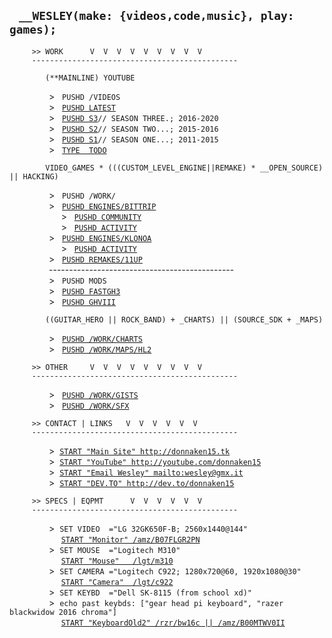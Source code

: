 ## &nbsp;&nbsp;&nbsp;`__WESLEY(make: {videos,code,music}, play: games);`
```
     >> WORK      V  V  V  V  V  V  V  V  V
     ----------------------------------------------
```
```
        (**MAINLINE) YOUTUBE
```
&nbsp;&nbsp;&nbsp;&nbsp;&nbsp;&nbsp;&nbsp;&nbsp;&nbsp;&nbsp;
&nbsp;&nbsp;&nbsp;&nbsp;  &gt;&nbsp;&nbsp;
`PUSHD /VIDEOS`<br/>
&nbsp;&nbsp;&nbsp;&nbsp;&nbsp;&nbsp;&nbsp;&nbsp;&nbsp;&nbsp;
&nbsp;&nbsp;&nbsp;&nbsp;  &gt;&nbsp;&nbsp;
[`PUSHD LATEST`](http://youtube.com/donnaken15/videos)<br/>
&nbsp;&nbsp;&nbsp;&nbsp;&nbsp;&nbsp;&nbsp;&nbsp;&nbsp;&nbsp;
&nbsp;&nbsp;&nbsp;&nbsp;  &gt;&nbsp;&nbsp;
[`PUSHD S3`](https://www.youtube.com/playlist?list=PLTWDLMN4U1FNkvRsqTbXt2t1XpZW-PpeC)`// SEASON THREE.; 2016-2020`<br/>
&nbsp;&nbsp;&nbsp;&nbsp;&nbsp;&nbsp;&nbsp;&nbsp;&nbsp;&nbsp;
&nbsp;&nbsp;&nbsp;&nbsp;  &gt;&nbsp;&nbsp;
[`PUSHD S2`](https://www.youtube.com/playlist?list=PLTWDLMN4U1FOTlzi6AarfSpQPohmaj7IC)`// SEASON TWO...; 2015-2016`<br/>
&nbsp;&nbsp;&nbsp;&nbsp;&nbsp;&nbsp;&nbsp;&nbsp;&nbsp;&nbsp;
&nbsp;&nbsp;&nbsp;&nbsp;  &gt;&nbsp;&nbsp;
[`PUSHD S1`](https://www.youtube.com/playlist?list=PLTWDLMN4U1FOm4e41cH3tvZSfA75xLB0v)`// SEASON ONE...; 2011-2015`<br/>
&nbsp;&nbsp;&nbsp;&nbsp;&nbsp;&nbsp;&nbsp;&nbsp;&nbsp;&nbsp;
&nbsp;&nbsp;&nbsp;&nbsp;  &gt;&nbsp;&nbsp;
[`TYPE  TODO`](https://github.com/users/donnaken15/projects/1)<br/>
```
        VIDEO_GAMES * (((CUSTOM_LEVEL_ENGINE||REMAKE) * __OPEN_SOURCE) || HACKING)
```
&nbsp;&nbsp;&nbsp;&nbsp;&nbsp;&nbsp;&nbsp;&nbsp;&nbsp;&nbsp;
&nbsp;&nbsp;&nbsp;&nbsp;  &gt;&nbsp;&nbsp;
`PUSHD /WORK/`<br/>
&nbsp;&nbsp;&nbsp;&nbsp;&nbsp;&nbsp;&nbsp;&nbsp;&nbsp;&nbsp;
&nbsp;&nbsp;&nbsp;&nbsp;  &gt;&nbsp;&nbsp;
[`PUSHD ENGINES/BITTRIP`](http://github.com/donnaken15/Bit.Trip_Editor)<br/>
&nbsp;&nbsp;&nbsp;&nbsp;&nbsp;&nbsp;&nbsp;&nbsp;&nbsp;&nbsp;&nbsp;
&nbsp;&nbsp;&nbsp;&nbsp;&nbsp;&nbsp;&nbsp;&nbsp;  &gt;&nbsp;&nbsp;
[`PUSHD COMMUNITY`](http://bittripeditor.boards.net)<br/>
&nbsp;&nbsp;&nbsp;&nbsp;&nbsp;&nbsp;&nbsp;&nbsp;&nbsp;&nbsp;&nbsp;
&nbsp;&nbsp;&nbsp;&nbsp;&nbsp;&nbsp;&nbsp;&nbsp;  &gt;&nbsp;&nbsp;
[`PUSHD ACTIVITY`](https://github.com/donnaken15/Bit.Trip_Editor/graphs/code-frequency)<br/>
&nbsp;&nbsp;&nbsp;&nbsp;&nbsp;&nbsp;&nbsp;&nbsp;&nbsp;&nbsp;
&nbsp;&nbsp;&nbsp;&nbsp;  &gt;&nbsp;&nbsp;
[`PUSHD ENGINES/KLONOA`](http://github.com/donnaken15/Cloneoa)<!--br/>
&nbsp;&nbsp;&nbsp;&nbsp;&nbsp;&nbsp;&nbsp;&nbsp;&nbsp;&nbsp;&nbsp;
&nbsp;&nbsp;&nbsp;&nbsp;&nbsp;&nbsp;&nbsp;&nbsp;  &gt;&nbsp;&nbsp;
[`PUSHD COMMUNITY`](http://klo.boards.net)<br/--><br/>
&nbsp;&nbsp;&nbsp;&nbsp;&nbsp;&nbsp;&nbsp;&nbsp;&nbsp;&nbsp;&nbsp;
&nbsp;&nbsp;&nbsp;&nbsp;&nbsp;&nbsp;&nbsp;&nbsp;  &gt;&nbsp;&nbsp;
[`PUSHD ACTIVITY`](https://github.com/donnaken15/Cloneoa/graphs/code-frequency)<br/>
&nbsp;&nbsp;&nbsp;&nbsp;&nbsp;&nbsp;&nbsp;&nbsp;&nbsp;&nbsp;
&nbsp;&nbsp;&nbsp;&nbsp;  &gt;&nbsp;&nbsp;
[`PUSHD REMAKES/11UP`](http://github.com/donnaken15/11UP)<br/>
&nbsp;&nbsp;&nbsp;&nbsp;&nbsp;&nbsp;&nbsp;&nbsp;&nbsp;&nbsp;&nbsp;&nbsp;&nbsp;
&nbsp;&nbsp;&#45;&#45;&#45;-------------------------------------------<br/>
&nbsp;&nbsp;&nbsp;&nbsp;&nbsp;&nbsp;&nbsp;&nbsp;&nbsp;&nbsp;
&nbsp;&nbsp;&nbsp;&nbsp;  &gt;&nbsp;&nbsp;
`PUSHD MODS`<br/>
&nbsp;&nbsp;&nbsp;&nbsp;&nbsp;&nbsp;&nbsp;&nbsp;&nbsp;&nbsp;
&nbsp;&nbsp;&nbsp;&nbsp;  &gt;&nbsp;&nbsp;
[`PUSHD FASTGH3`](http://github.com/donnaken15/FastGH3)<br/>
&nbsp;&nbsp;&nbsp;&nbsp;&nbsp;&nbsp;&nbsp;&nbsp;&nbsp;&nbsp;
&nbsp;&nbsp;&nbsp;&nbsp;  &gt;&nbsp;&nbsp;
[`PUSHD GHVIII`](http://donnaken15.itch.io/gh8)<br/>
<!--&nbsp;&nbsp;&nbsp;&nbsp;&nbsp;&nbsp;&nbsp;&nbsp;&nbsp;&nbsp;
&nbsp;&nbsp;&nbsp;&nbsp;  &gt;&nbsp;&nbsp;
[`PUSHD /WORK/MODS/STAGE77`](donnaken15/STAGE77)<br/-->
```
        ((GUITAR_HERO || ROCK_BAND) + _CHARTS) || (SOURCE_SDK + _MAPS)
```
&nbsp;&nbsp;&nbsp;&nbsp;&nbsp;&nbsp;&nbsp;&nbsp;&nbsp;&nbsp;
&nbsp;&nbsp;&nbsp;&nbsp;  &gt;&nbsp;&nbsp;
[`PUSHD /WORK/CHARTS`](http://github.com/donnaken15/charts)<br/>
&nbsp;&nbsp;&nbsp;&nbsp;&nbsp;&nbsp;&nbsp;&nbsp;&nbsp;&nbsp;
&nbsp;&nbsp;&nbsp;&nbsp;  &gt;&nbsp;&nbsp;
[`PUSHD /WORK/MAPS/HL2`](http://github.com/donnaken15/hl2maps)
```
     >> OTHER     V  V  V  V  V  V  V  V  V
     ----------------------------------------------
```
&nbsp;&nbsp;&nbsp;&nbsp;&nbsp;&nbsp;&nbsp;&nbsp;&nbsp;&nbsp;
&nbsp;&nbsp;&nbsp;&nbsp;  &gt;&nbsp;&nbsp;
[`PUSHD /WORK/GISTS`](https://gist.github.com/donnaken15)<br/>
&nbsp;&nbsp;&nbsp;&nbsp;&nbsp;&nbsp;&nbsp;&nbsp;&nbsp;&nbsp;
&nbsp;&nbsp;&nbsp;&nbsp;  &gt;&nbsp;&nbsp;
[`PUSHD /WORK/SFX`](https://github.com/donnaken15/sfx)
```
     >> CONTACT | LINKS   V  V  V  V  V  V
     ----------------------------------------------
```
&nbsp;&nbsp;&nbsp;&nbsp;&nbsp;&nbsp;&nbsp;&nbsp;&nbsp;&nbsp;
&nbsp;&nbsp;&nbsp;&nbsp;  &gt;&nbsp;&nbsp;[`START "Main Site" http://donnaken15.tk`](http://www.donnaken15.tk)<br/>
&nbsp;&nbsp;&nbsp;&nbsp;&nbsp;&nbsp;&nbsp;&nbsp;&nbsp;&nbsp;
&nbsp;&nbsp;&nbsp;&nbsp;  &gt;&nbsp;&nbsp;[`START "YouTube" http://youtube.com/donnaken15`](http://youtube.com/donnaken15)<br/>
&nbsp;&nbsp;&nbsp;&nbsp;&nbsp;&nbsp;&nbsp;&nbsp;&nbsp;&nbsp;
&nbsp;&nbsp;&nbsp;&nbsp;  &gt;&nbsp;&nbsp;[`START "Email Wesley" mailto:wesley@gmx.it`](mailto:wesley@gmx.it)<br/>
&nbsp;&nbsp;&nbsp;&nbsp;&nbsp;&nbsp;&nbsp;&nbsp;&nbsp;&nbsp;
&nbsp;&nbsp;&nbsp;&nbsp;  &gt;&nbsp;&nbsp;[`START "DEV.TO" http://dev.to/donnaken15`](http://dev.to/donnaken15)
```
     >> SPECS | EQPMT      V  V  V  V  V  V
     ----------------------------------------------
```
&nbsp;&nbsp;&nbsp;&nbsp;&nbsp;&nbsp;&nbsp;&nbsp;&nbsp;&nbsp;
&nbsp;&nbsp;&nbsp;&nbsp;  &gt;&nbsp;&nbsp;`SET VIDEO  ="LG 32GK650F-B; 2560x1440@144"`<br/> 
&nbsp;&nbsp;&nbsp;&nbsp;&nbsp;&nbsp;&nbsp;&nbsp;
&nbsp;&nbsp;&nbsp;&nbsp;&nbsp;&nbsp;&nbsp;&nbsp;&nbsp;&nbsp;[`START "Monitor" /amz/B07FLGR2PN`](https://amz.run/3ebE)<br/>
&nbsp;&nbsp;&nbsp;&nbsp;&nbsp;&nbsp;&nbsp;&nbsp;&nbsp;&nbsp;
&nbsp;&nbsp;&nbsp;&nbsp;  &gt;&nbsp;&nbsp;`SET MOUSE  ="Logitech M310"`<br/>
&nbsp;&nbsp;&nbsp;&nbsp;&nbsp;&nbsp;&nbsp;&nbsp;&nbsp;&nbsp;
&nbsp;&nbsp;&nbsp;&nbsp;&nbsp;&nbsp;&nbsp;&nbsp;&nbsp;&nbsp;[`START "Mouse"   /lgt/m310`](https://www.logitech.com/en-us/products/mice/m310-wireless-mouse.910-001675.html)<br/>
&nbsp;&nbsp;&nbsp;&nbsp;&nbsp;&nbsp;&nbsp;&nbsp;&nbsp;&nbsp;
&nbsp;&nbsp;&nbsp;&nbsp;  &gt;&nbsp;&nbsp;`SET CAMERA ="Logitech C922; 1280x720@60, 1920x1080@30"`<br/>
&nbsp;&nbsp;&nbsp;&nbsp;&nbsp;&nbsp;&nbsp;&nbsp;&nbsp;&nbsp;
&nbsp;&nbsp;&nbsp;&nbsp;&nbsp;&nbsp;&nbsp;&nbsp;&nbsp;&nbsp;[`START "Camera"  /lgt/c922`](https://www.logitech.com/en-us/products/mice/m310-wireless-mouse.910-001675.html)<br/>
&nbsp;&nbsp;&nbsp;&nbsp;&nbsp;&nbsp;&nbsp;&nbsp;&nbsp;&nbsp;
&nbsp;&nbsp;&nbsp;&nbsp;  &gt;&nbsp;&nbsp;`SET KEYBD  ="Dell SK-8115 (from school xd)"`<br/>
&nbsp;&nbsp;&nbsp;&nbsp;&nbsp;&nbsp;&nbsp;&nbsp;&nbsp;&nbsp;
&nbsp;&nbsp;&nbsp;&nbsp;  &gt;&nbsp;&nbsp;`echo past keybds: ["gear head pi keyboard", "razer blackwidow 2016 chroma"]`<br/>
&nbsp;&nbsp;&nbsp;&nbsp;&nbsp;&nbsp;&nbsp;&nbsp;&nbsp;&nbsp;
&nbsp;&nbsp;&nbsp;&nbsp;&nbsp;&nbsp;&nbsp;&nbsp;&nbsp;&nbsp;[`START "KeyboardOld2" /rzr/bw16c || /amz/B00MTWV0II`](https://amz.run/3vBF)<br/>
